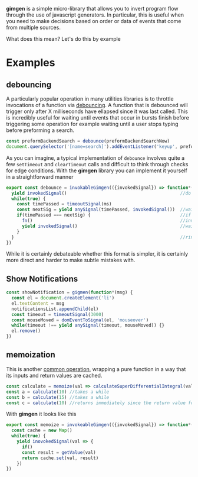 **gimgen** is a simple micro-library that allows you to invert program flow through the use of javascript generators. In particular, this is useful when you need to make decisions based on order or data of events that come from multiple sources.

What does this mean? Let's do this by example

# Examples

## debouncing

A particularly popular operation in many utilities libraries is to throttle invocations of a function via [debouncing](http://underscorejs.org/#debounce). A function that is debounced will trigger only after X milliseconds have ellapsed since it was last called. This is incredibly useful for waiting until events that occur in bursts finish before triggering some operation for example waiting until a user stops typing before preforming a search.

```js
const preformBackendSearch = debounce(preformBackendSearchNow)
document.querySelector('[name=search]').addEventListener('keyup', preformBackendSearch)
```

As you can imagine, a typical implementation of `debounce` involves quite a few `setTimeout` and `clearTimeout` calls and difficult to think through checks for edge conditions. With the **gimgen** library you can implement it yourself in a straightforward manner

```js
export const debounce = invokableGimgen(({invokedSignal}) => function*(ms, fn) {
  yield invokedSignal()                                           //do nothing until function is invoked
  while(true) {
    const timePassed = timeoutSignal(ms)
    const nextSig = yield anySignal(timePassed, invokedSignal())  //wait for an invocation or timeout
    if(timePassed === nextSig) {                                  //if it timed out
      fn()                                                        //invoke function
      yield invokedSignal()                                       //wait for invocation
    }
  }                                                               //rinse, repeat
})
```

While it is certainly debateable whether this format is simpler, it is certainly more direct and harder to make subtle mistakes with.

## Show Notifications


```js
const showNotification = gigmen(function*(msg) {
  const el = document.createElement('li')
  el.textContent = msg
  notificationsList.appendChild(el)
  const timeout = timeoutSignal(3000)
  const mouseMoved = domEventToSignal(el, 'mouseover')
  while(timeout !== yield anySignal(timeout, mouseMoved)) {}
  el.remove()
})
```

## memoization

This is another [common operation](http://underscorejs.org/#memoize), wrapping a pure function in a way that its inputs and return values are cached.

```js
const calculate = memoize(val => calculateSuperDifferentialIntegral(val))
const a = calculate(10) //takes a while
const b = calculate(15) //takes a while
const c = calculate(10) //returns immediately since the return value for 10 is cached
```
With **gimgen** it looks like this

```js
export const memoize = invokeableGimgen(({invokedSignal}) => function*(getValue) {
  const cache = new Map()
  while(true) {
    yield inovokedSignal(val => {
      if()
      const result = getValue(val)
      return cache.set(val, result)
    })
})
